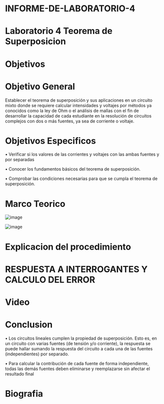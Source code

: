 # INFORME-DE-LABORATORIO-4

# Laboratorio 4 Teorema de Superposicion

# Objetivos 

# Objetivo General

Establecer el teorema de superposición y sus aplicaciones en un circuito mixto donde se requiere calcular intensidades y voltajes por métodos ya conocidos como la ley de Ohm o el análisis de mallas con el fin de desarrollar la capacidad de cada estudiante en la resolución de circuitos complejos con dos o más fuentes, ya sea de corriente o voltaje.


# Objetivos Especificos

•	Verificar si los valores de las corrientes y voltajes con las ambas fuentes y por separadas 

•	Conocer los fundamentos básicos del teorema de superposición.

•	Comprobar las condiciones necesarias para que se cumpla el teorema de superposición.



# Marco Teorico


![image](https://user-images.githubusercontent.com/84412132/125726524-314db7eb-566e-48a0-83a7-a31438c0fbcd.png)



![image](https://user-images.githubusercontent.com/84412132/125728002-e470f152-b4d4-425d-aafe-9deaf8705f59.png)
 
 
 

#  Explicacion del procedimiento




# RESPUESTA A INTERROGANTES Y CALCULO DEL ERROR


# Video



# Conclusion


•	Los circuitos lineales cumplen la propiedad de superposición. Esto es, en un circuito con varias fuentes (de tensión y/o corriente), la respuesta se puede hallar sumando la respuesta del circuito a cada una de las fuentes (independientes) por separado.

•	Para calcular la contribución de cada fuente de forma independiente, todas las demás fuentes deben eliminarse y reemplazarse sin afectar el resultado final







# Biografia


